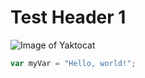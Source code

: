 # Test Header 1
![Image of Yaktocat](https://octodex.github.com/images/yaktocat.png)

``` javascript
var myVar = "Hello, world!";
```
